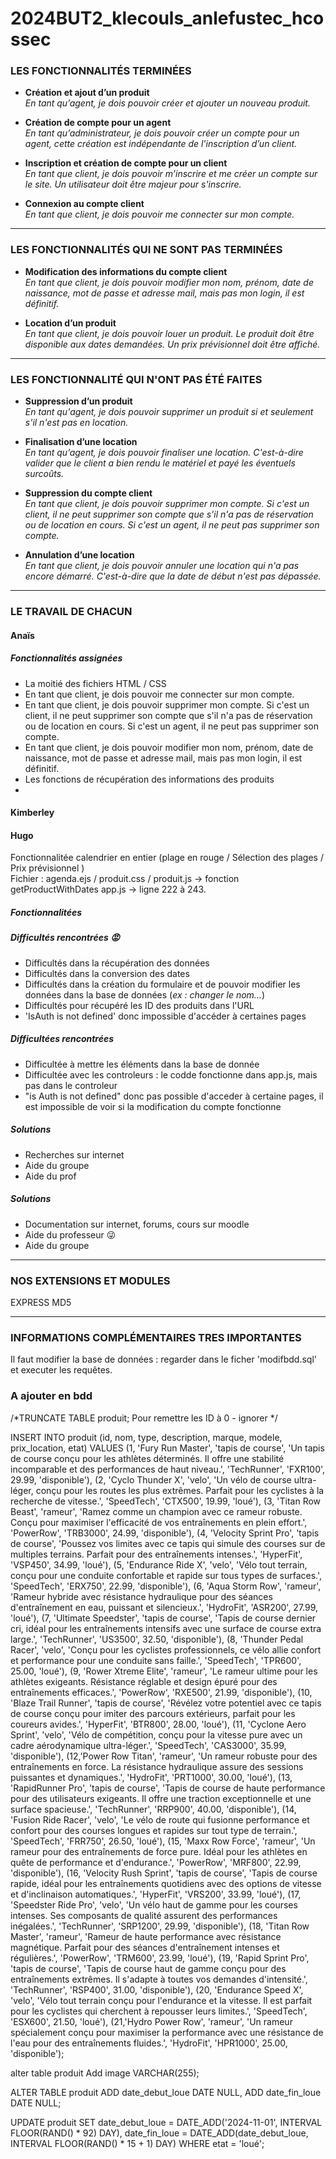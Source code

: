 # 2024BUT2_klecouls_anlefustec_hcossec


### LES FONCTIONNALITÉS TERMINÉES

- **Création et ajout d’un produit**  
  *En tant qu’agent, je dois pouvoir créer et ajouter un nouveau produit.*

- **Création de compte pour un agent**  
  *En tant qu’administrateur, je dois pouvoir créer un compte pour un agent, cette création est indépendante de l'inscription d’un client.*

- **Inscription et création de compte pour un client**  
  *En tant que client, je dois pouvoir m’inscrire et me créer un compte sur le site. Un utilisateur doit être majeur pour s'inscrire.*

- **Connexion au compte client**  
  *En tant que client, je dois pouvoir me connecter sur mon compte.*

--------------------------------------------------------------------------------------

### LES FONCTIONNALITÉS QUI NE SONT PAS TERMINÉES

- **Modification des informations du compte client**  
  *En tant que client, je dois pouvoir modifier mon nom, prénom, date de naissance, mot de passe et adresse mail, mais pas mon login, il est définitif.*

- **Location d’un produit**  
  *En tant que client, je dois pouvoir louer un produit. Le produit doit être disponible aux dates demandées. Un prix prévisionnel doit être affiché.*

--------------------------------------------------------------------------------------

### LES FONCTIONNALITÉ QUI N'ONT PAS ÉTÉ FAITES

- **Suppression d’un produit**  
  *En tant qu'agent, je dois pouvoir supprimer un produit si et seulement s'il n'est pas en location.*

- **Finalisation d’une location**  
  *En tant qu’agent, je dois pouvoir finaliser une location. C'est-à-dire valider que le client a bien rendu le matériel et payé les éventuels surcoûts.*

- **Suppression du compte client**  
  *En tant que client, je dois pouvoir supprimer mon compte. Si c'est un client, il ne peut supprimer son compte que s'il n'a pas de réservation ou de location en cours. Si c'est un agent, il ne peut pas supprimer son compte.*

- **Annulation d’une location**  
  *En tant que client, je dois pouvoir annuler une location qui n'a pas encore démarré. C'est-à-dire que la date de début n'est pas dépassée.*

--------------------------------------------------------------------------------------

### LE TRAVAIL DE CHACUN

#### Anaïs

##### Fonctionnalités assignées

- La moitié des fichiers HTML / CSS
- En tant que client, je dois pouvoir me connecter sur mon compte.
- En tant que client, je dois pouvoir supprimer mon compte. Si c'est un client, il ne peut supprimer son compte que s'il n'a pas de réservation ou de location en cours. Si c'est un agent, il ne peut pas supprimer son compte.
- En tant que client, je dois pouvoir modifier mon nom, prénom, date de naissance, mot de passe et adresse mail, mais pas mon login, il est définitif.
- Les fonctions de récupération des informations des produits
- 

#### Kimberley

#### Hugo

Fonctionnalitée calendrier en entier (plage en rouge / Sélection des plages / Prix prévisionnel )  
Fichier : agenda.ejs / produit.css / produit.js -> fonction getProductWithDates
app.js -> ligne 222 à 243.



##### Fonctionnalitées

##### Difficultés rencontrées 😡

- Difficultés dans la récupération des données
- Difficultés dans la conversion des dates
- Difficultés dans la création du formulaire et de pouvoir modifier les données dans la base de données (*ex : changer le nom...*)
- Difficultés pour récupéré les ID des produits dans l'URL
- 'IsAuth is not defined' donc impossible d'accéder à certaines pages

##### Difficultées rencontrées

- Difficultée à mettre les éléments dans la base de donnée
- Difficultée avec les controleurs : le codde fonctionne dans app.js, mais pas dans le controleur 
- "is Auth is not defined" donc pas possible d'acceder à certaine pages, il est impossible de voir si la modification du compte fonctionne

##### Solutions

- Recherches sur internet
- Aide du groupe
- Aide du prof 


##### Solutions 

- Documentation sur internet, forums, cours sur moodle
- Aide du professeur 😜
- Aide du groupe


--------------------------------------------------------------------------------------

### NOS EXTENSIONS ET MODULES

EXPRESS
MD5

--------------------------------------------------------------------------------------

### INFORMATIONS COMPLÉMENTAIRES TRES IMPORTANTES

Il faut modifier la base de données : regarder dans le ficher 'modifbdd.sql' et executer les requêtes.



### A ajouter en bdd

/*TRUNCATE TABLE produit;    Pour remettre les ID à 0 - ignorer */



INSERT INTO produit (id, nom, type, description, marque, modele, prix_location, etat) 
VALUES 
(1, 'Fury Run Master', 'tapis de course', 'Un tapis de course conçu pour les athlètes déterminés. Il offre une stabilité incomparable et des performances de haut niveau.', 'TechRunner', 'FXR100', 29.99, 'disponible'),
(2, 'Cyclo Thunder X', 'velo', 'Un vélo de course ultra-léger, conçu pour les routes les plus extrêmes. Parfait pour les cyclistes à la recherche de vitesse.', 'SpeedTech', 'CTX500', 19.99, 'loué'),
(3, 'Titan Row Beast', 'rameur', 'Ramez comme un champion avec ce rameur robuste. Conçu pour maximiser l\'efficacité de vos entraînements en plein effort.', 'PowerRow', 'TRB3000', 24.99, 'disponible'),
(4, 'Velocity Sprint Pro', 'tapis de course', 'Poussez vos limites avec ce tapis qui simule des courses sur de multiples terrains. Parfait pour des entraînements intenses.', 'HyperFit', 'VSP450', 34.99, 'loué'),
(5, 'Endurance Ride X', 'velo', 'Vélo tout terrain, conçu pour une conduite confortable et rapide sur tous types de surfaces.', 'SpeedTech', 'ERX750', 22.99, 'disponible'),
(6, 'Aqua Storm Row', 'rameur', 'Rameur hybride avec résistance hydraulique pour des séances d\'entraînement en eau, puissant et silencieux.', 'HydroFit', 'ASR200', 27.99, 'loué'),
(7, 'Ultimate Speedster', 'tapis de course', 'Tapis de course dernier cri, idéal pour les entraînements intensifs avec une surface de course extra large.', 'TechRunner', 'US3500', 32.50, 'disponible'),
(8, 'Thunder Pedal Racer', 'velo', 'Conçu pour les cyclistes professionnels, ce vélo allie confort et performance pour une conduite sans faille.', 'SpeedTech', 'TPR600', 25.00, 'loué'),
(9, 'Rower Xtreme Elite', 'rameur', 'Le rameur ultime pour les athlètes exigeants. Résistance réglable et design épuré pour des entraînements efficaces.', 'PowerRow', 'RXE500', 21.99, 'disponible'),
(10, 'Blaze Trail Runner', 'tapis de course', 'Révélez votre potentiel avec ce tapis de course conçu pour imiter des parcours extérieurs, parfait pour les coureurs avides.', 'HyperFit', 'BTR800', 28.00, 'loué'),
(11, 'Cyclone Aero Sprint', 'velo', 'Vélo de compétition, conçu pour la vitesse pure avec un cadre aérodynamique ultra-léger.', 'SpeedTech', 'CAS3000', 35.99, 'disponible'),
(12,'Power Row Titan', 'rameur', 'Un rameur robuste pour des entraînements en force. La résistance hydraulique assure des sessions puissantes et dynamiques.', 'HydroFit', 'PRT1000', 30.00, 'loué'),
(13, 'RapidRunner Pro', 'tapis de course', 'Tapis de course de haute performance pour des utilisateurs exigeants. Il offre une traction exceptionnelle et une surface spacieuse.', 'TechRunner', 'RRP900', 40.00, 'disponible'),
(14, 'Fusion Ride Racer', 'velo', 'Le vélo de route qui fusionne performance et confort pour des courses longues et rapides sur tout type de terrain.', 'SpeedTech', 'FRR750', 26.50, 'loué'),
(15, 'Maxx Row Force', 'rameur', 'Un rameur pour des entraînements de force pure. Idéal pour les athlètes en quête de performance et d\'endurance.', 'PowerRow', 'MRF800', 22.99, 'disponible'),
(16, 'Velocity Rush Sprint', 'tapis de course', 'Tapis de course rapide, idéal pour les entraînements quotidiens avec des options de vitesse et d\'inclinaison automatiques.', 'HyperFit', 'VRS200', 33.99, 'loué'),
(17, 'Speedster Ride Pro', 'velo', 'Un vélo haut de gamme pour les courses intenses. Ses composants de qualité assurent des performances inégalées.', 'TechRunner', 'SRP1200', 29.99, 'disponible'),
(18, 'Titan Row Master', 'rameur', 'Rameur de haute performance avec résistance magnétique. Parfait pour des séances d\'entraînement intenses et régulières.', 'PowerRow', 'TRM600', 23.99, 'loué'),
(19, 'Rapid Sprint Pro', 'tapis de course', 'Tapis de course haut de gamme conçu pour des entraînements extrêmes. Il s\'adapte à toutes vos demandes d\'intensité.', 'TechRunner', 'RSP400', 31.00, 'disponible'),
(20, 'Endurance Speed X', 'velo', 'Vélo tout terrain conçu pour l\'endurance et la vitesse. Il est parfait pour les cyclistes qui cherchent à repousser leurs limites.', 'SpeedTech', 'ESX600', 21.50, 'loué'),
(21,'Hydro Power Row', 'rameur', 'Un rameur spécialement conçu pour maximiser la performance avec une résistance de l\'eau pour des entraînements fluides.', 'HydroFit', 'HPR1000', 25.00, 'disponible');



alter table produit 
Add image VARCHAR(255);


ALTER TABLE produit 
ADD date_debut_loue DATE NULL,
ADD date_fin_loue DATE NULL;


UPDATE produit
SET 
    date_debut_loue = DATE_ADD('2024-11-01', INTERVAL FLOOR(RAND() * 92) DAY),
    date_fin_loue = DATE_ADD(date_debut_loue, INTERVAL FLOOR(RAND() * 15 + 1) DAY)
WHERE etat = 'loué';









